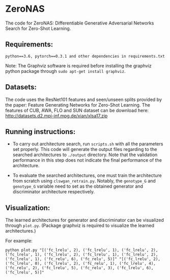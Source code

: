 # ZeroNAS
The code for ZeroNAS: Differentiable Generative Adversarial Networks Search for Zero-Shot Learning.
## Requirements:
```
python==3.6, pytorch==0.3.1 and other dependencies in requirements.txt
```

Note: The Graphviz software is required before installing the graphviz python package through ```sudo apt-get install graphviz```.
## Datasets:
The code uses the ResNet101 features and seen/unseen splits provided by the paper: Feature Generating Networks for Zero-Shot Learning.
The features of CUB, AWA, FLO and SUN dataset can be download here: <http://datasets.d2.mpi-inf.mpg.de/xian/xlsa17.zip>
## Running instructions:
- To carry out architecture search, run ```scripts.sh``` with all the parameters set properly. This code will generate the output files regarding to the searched architectures to ```./output``` directory.
Note that the validation performance in this step does not indicate the final performance of the architecture. 

- To evaluate the searched architectures, one must train the architecture from scratch using ```clswgan_retrain.py```. Notably, the ```genotype_G``` and ```genotype_G``` variable need to set as the obtained generator and discriminator architecture respectively.
## Visualization:
The learned architectures for generator and discriminator can be visualized through ```plot.py```. (Package graphviz is required to visualize the learned architectures.)

For example:
```
python plot.py "[('fc_lrelu', 2), ('fc_lrelu', 1), ('fc_lrelu', 2), ('fc_lrelu', 1), ('fc_lrelu', 2), ('fc_lrelu', 1), ('fc_lrelu', 2), ('fc_lrelu', 1), ('fc_relu', 6), ('fc_relu', 5)]" "[('fc_lrelu', 2), ('fc_lrelu', 0), ('fc_lrelu', 2), ('fc_relu', 1), ('fc_lrelu', 4), ('fc_relu', 2), ('fc_lrelu', 5), ('fc_relu', 3), ('fc_lrelu', 6), ('fc_lrelu', 5)]"
```
